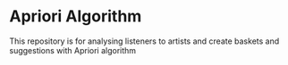 # Apriori Algorithm
 This repository is for analysing listeners to artists and create baskets and suggestions with Apriori algorithm
